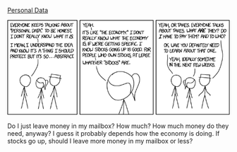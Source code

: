 [Personal Data](https://xkcd.com/1971)

![Personal Data](./random_comic.png)

Do I just leave money in my mailbox? How much? How much money do they need, anyway? I guess it probably depends how the economy is doing. If stocks go up, should I leave more money in my mailbox or less?

